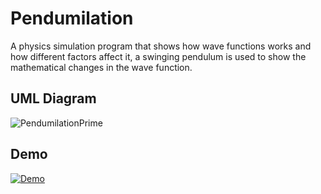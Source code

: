 # Pendumilation

A physics simulation program that shows how wave functions works and how different factors affect it, a swinging pendulum is used to show the mathematical changes in the wave function.


## UML Diagram

![PendumilationPrime](https://user-images.githubusercontent.com/24187164/131248568-95d7a73c-f3d6-46f8-9937-42614370a9b9.png)

## Demo

[![Demo](https://user-images.githubusercontent.com/24187164/131249253-3295f2a0-c8bc-41be-b4aa-e4d6fcb543f0.jpg)](https://youtu.be/qikaF5yDwfI "Pendumilation")


